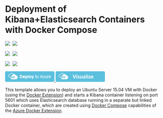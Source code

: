# Deployment of Kibana+Elasticsearch Containers with Docker Compose

<IMG SRC="https://azurequickstartsservice.blob.core.windows.net/badges/docker-kibana-elasticsearch/PublicLastTestDate.svg" />&nbsp;
<IMG SRC="https://azurequickstartsservice.blob.core.windows.net/badges/docker-kibana-elasticsearch/PublicDeployment.svg" />&nbsp;

<IMG SRC="https://azurequickstartsservice.blob.core.windows.net/badges/docker-kibana-elasticsearch/FairfaxLastTestDate.svg" />&nbsp;
<IMG SRC="https://azurequickstartsservice.blob.core.windows.net/badges/docker-kibana-elasticsearch/FairfaxDeployment.svg" />&nbsp;

<IMG SRC="https://azurequickstartsservice.blob.core.windows.net/badges/docker-kibana-elasticsearch/BestPracticeResult.svg" />&nbsp;
<IMG SRC="https://azurequickstartsservice.blob.core.windows.net/badges/docker-kibana-elasticsearch/CredScanResult.svg" />&nbsp;


<a href="https://portal.azure.com/#create/Microsoft.Template/uri/https%3A%2F%2Fraw.githubusercontent.com%2FAzure%2Fazure-quickstart-templates%2Fmaster%2Fdocker-kibana-elasticsearch%2Fazuredeploy.json" target="_blank">
	<img src="https://raw.githubusercontent.com/Azure/azure-quickstart-templates/master/1-CONTRIBUTION-GUIDE/images/deploytoazure.png"/>
</a>
<a href="http://armviz.io/#/?load=https%3A%2F%2Fraw.githubusercontent.com%2FAzure%2Fazure-quickstart-templates%2Fmaster%2Fdocker-kibana-elasticsearch%2Fazuredeploy.json" target="_blank">
    <img src="https://raw.githubusercontent.com/Azure/azure-quickstart-templates/master/1-CONTRIBUTION-GUIDE/images/visualizebutton.png"/>
</a>

This template allows you to deploy an Ubuntu Server 15.04 VM with Docker (using the [Docker Extension][ext])
and starts a Kibana container listening on port 5601 which uses Elasticsearch database running
in a separate but linked Docker container, which are created using [Docker Compose][compose]
capabilities of the [Azure Docker Extension][ext].

[ext]: https://github.com/Azure/azure-docker-extension
[compose]: https://docs.docker.com/compose

